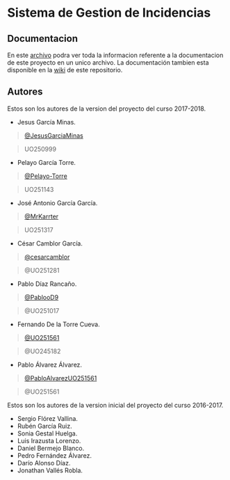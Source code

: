 # Sistema de Gestion de Incidencias #

## Documentacion ##

En este [archivo](https://unioviedo-my.sharepoint.com/:w:/g/personal/uo251317_uniovi_es/ETHUdS_GyjNHiUy6GJEVLPoB6QVrTnqh-6XOqBtsLwIL5w?e=cE5Ztd) podra ver toda la informacion referente a la documentacion de este proyecto en un unico archivo.
La documentación tambien esta disponible en la [wiki](https://github.com/Arquisoft/inci_e2a/wiki) de este repositorio.

## Autores ##

Estos son los autores de la version del proyecto del curso 2017-2018.

+ Jesus García Minas.
> [@JesusGarciaMinas](https://github.com/JesusGarciaMinas)

> UO250999

+ Pelayo García Torre.
> [@Pelayo-Torre](https://github.com/Pelayo-Torre)

> UO251143

+ José Antonio García García.
> [@MrKarrter](https://github.com/MrKarrter)

> UO251317

+ César Camblor García.
> [@cesarcamblor](https://github.com/cesarcamblor)

> @UO251281

+ Pablo Díaz Rancaño.
> [@PablooD9](https://github.com/PablooD9)

> @UO251017

+ Fernando De la Torre Cueva.
> [@UO251561](https://github.com/ferpobe)

> @UO245182

+ Pablo Álvarez Álvarez.
> [@PabloAlvarezUO251561](https://github.com/PabloAlvarezUO251561)

> @UO251561

Estos son los autores de la version inicial del proyecto del curso 2016-2017.

+ Sergio Flórez Vallina.
+ Rubén García Ruiz. 
+ Sonia Gestal Huelga.
+ Luis Irazusta Lorenzo.
+ Daniel Bermejo Blanco.
+ Pedro Fernández Álvarez.
+ Darío Alonso Díaz.
+ Jonathan Vallés Robla.
